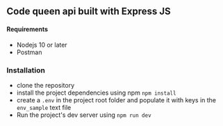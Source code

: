 ## Code queen api built with Express JS


#### Requirements
- Nodejs 10 or later
- Postman

### Installation
- clone the repository
- install the project dependencies using npm `npm install`
- create a `.env` in the project root folder and populate it with keys in the `env_sample` text file
- Run the project's dev server using `npm run dev`
